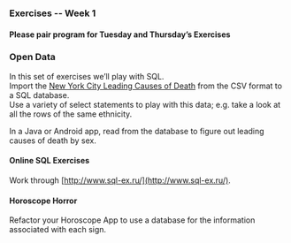 ### Exercises -- Week 1  

#### Please pair program for Tuesday and Thursday’s Exercises

### Open Data  
In this set of exercises we’ll play with SQL.  
Import the [New York City Leading Causes of Death](http://www.google.com/url?q=http%3A%2F%2Fcatalog.data.gov%2Fdataset%2Fnew-york-city-leading-causes-of-death-ce97f&sa=D&sntz=1&usg=AFQjCNE4ty7Kxw0fGDwX7UG7p4E-9P-bmg) from the CSV format to a SQL database.  
Use a variety of select statements to play with this data; e.g. take a look at all the rows of the same ethnicity.  
  
In a Java or Android app, read from the database to figure out leading causes of death by sex.  

#### Online SQL Exercises  
Work through [http://www.sql-ex.ru/](http://www.sql-ex.ru/).  

#### Horoscope Horror  
Refactor your Horoscope App to use a database for the information associated with each sign.  

